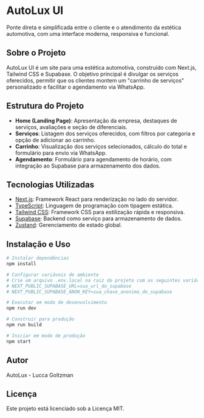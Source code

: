 # AutoLux UI

Ponte direta e simplificada entre o cliente e o atendimento da estética automotiva, com uma interface moderna, responsiva e funcional.

## Sobre o Projeto

AutoLux UI é um site para uma estética automotiva, construído com Next.js, Tailwind CSS e Supabase. O objetivo principal é divulgar os serviços oferecidos, permitir que os clientes montem um "carrinho de serviços" personalizado e facilitar o agendamento via WhatsApp.

## Estrutura do Projeto

- **Home (Landing Page)**: Apresentação da empresa, destaques de serviços, avaliações e seção de diferenciais.
- **Serviços**: Listagem dos serviços oferecidos, com filtros por categoria e opção de adicionar ao carrinho.
- **Carrinho**: Visualização dos serviços selecionados, cálculo do total e formulário para envio via WhatsApp.
- **Agendamento**: Formulário para agendamento de horário, com integração ao Supabase para armazenamento dos dados.

## Tecnologias Utilizadas

- [Next.js](https://nextjs.org/): Framework React para renderização no lado do servidor.
- [TypeScript](https://www.typescriptlang.org/): Linguagem de programação com tipagem estática.
- [Tailwind CSS](https://tailwindcss.com/): Framework CSS para estilização rápida e responsiva.
- [Supabase](https://supabase.io/): Backend como serviço para armazenamento de dados.
- [Zustand](https://github.com/pmndrs/zustand): Gerenciamento de estado global.

## Instalação e Uso

```bash
# Instalar dependências
npm install

# Configurar variáveis de ambiente
# Crie um arquivo .env.local na raiz do projeto com as seguintes variáveis:
# NEXT_PUBLIC_SUPABASE_URL=sua_url_do_supabase
# NEXT_PUBLIC_SUPABASE_ANON_KEY=sua_chave_anonima_do_supabase

# Executar em modo de desenvolvimento
npm run dev

# Construir para produção
npm run build

# Iniciar em modo de produção
npm start
```

## Autor

AutoLux - Lucca Goltzman

## Licença

Este projeto está licenciado sob a Licença MIT.
